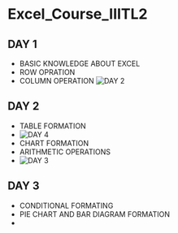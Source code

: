 # Excel_Course_IIITL2
## DAY 1
- BASIC KNOWLEDGE ABOUT EXCEL
- ROW OPRATION
- COLUMN OPERATION
![DAY 2](https://github.com/user-attachments/assets/99975c3d-3184-4a1b-a3b6-50cad4ab3c51)
## DAY 2
- TABLE FORMATION
- ![DAY 4](https://github.com/user-attachments/assets/bfe2d332-b4ce-47f9-aa5d-5796f4e342f6)
- CHART FORMATION
- ARITHMETIC OPERATIONS
- ![DAY 3](https://github.com/user-attachments/assets/17b37fb3-a913-408c-bb73-5bc93e2363d6)
## DAY 3
- CONDITIONAL FORMATING
- PIE CHART AND BAR DIAGRAM FORMATION
- 
